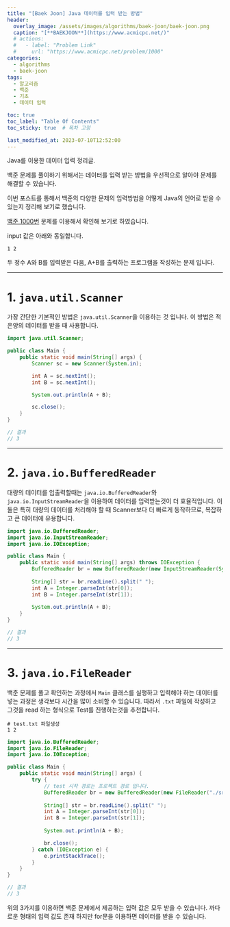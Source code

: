 ```yaml
---
title: "[Baek Joon] Java 데이터를 입력 받는 방법"
header:
  overlay_image: /assets/images/algorithms/baek-joon/baek-joon.png
  caption: "[**BAEKJOON**](https://www.acmicpc.net/)"
  # actions:
  #   - label: "Problem Link"
  #     url: "https://www.acmicpc.net/problem/1000"
categories:
  - algorithms
  - baek-joon
tags:
  - 알고리즘
  - 백준
  - 기초
  - 데이터 입력

toc: true
toc_label: "Table Of Contents"
toc_sticky: true  # 목차 고정

last_modified_at: 2023-07-10T12:52:00
---
```


Java를 이용한 데이터 입력 정리글.

백준 문제를 풀이하기 위해서는 데이터를 입력 받는 방법을 우선적으로 알아야 문제를 해결할 수 있습니다.

이번 포스트를 통해서 백준의 다양한 문제의 입력방법을 어떻게 Java의 언어로 받을 수 있는지 정리해 보기로 했습니다.


[백준 1000번](https://www.acmicpc.net/problem/1000) 문제를 이용해서 확인해 보기로 하였습니다.

input 값은 아래와 동일합니다.
``` text
1 2
```
두 정수 A와 B를 입력받은 다음, A+B를 출력하는 프로그램을 작성하는 문제 입니다.

---

# 1. `java.util.Scanner`

가장 간단한 기본적인 방법은 `java.util.Scanner`을 이용하는 것 입니다. 이 방법은 적은양의 데이터를 받을 때 사용합니다.

```java
import java.util.Scanner;

public class Main {
    public static void main(String[] args) {
        Scanner sc = new Scanner(System.in);

        int A = sc.nextInt();
        int B = sc.nextInt();

        System.out.println(A + B);

        sc.close();
    }
}

// 결과
// 3
```

---

# 2. `java.io.BufferedReader`

대량의 데이터를 입출력할때는 `java.io.BufferedReader`와 `java.io.InputStreamReader`을 이용하여 데이터를 입력받는것이 더 효율적입니다.
이 둘은 특히 대량의 데이터를 처리해야 할 때 Scanner보다 더 빠르게 동작하므로, 복잡하고 큰 데이터에 유용합니다.

```java
import java.io.BufferedReader;
import java.io.InputStreamReader;
import java.io.IOException;

public class Main {
    public static void main(String[] args) throws IOException {
        BufferedReader br = new BufferedReader(new InputStreamReader(System.in));
        
        String[] str = br.readLine().split(" ");
        int A = Integer.parseInt(str[0]);
        int B = Integer.parseInt(str[1]);
        
        System.out.println(A + B);
    }
}

// 결과
// 3
```

---

# 3. `java.io.FileReader`

백준 문제를 풀고 확인하는 과정에서 `Main` 클래스를 실행하고 입력해야 하는 데이터를 넣는 과정은 생각보다 시간을 많이 소비할 수 있습니다. 
따라서 `.txt` 파일에 작성하고 그것을 read 하는 형식으로 Test를 진행하는것을 추천합니다.

```text
# test.txt 파일생성
1 2
```

```java
import java.io.BufferedReader;
import java.io.FileReader;
import java.io.IOException;

public class Main {
    public static void main(String[] args) {
        try {
            // test 시작 경로는 프로젝트 경로 입니다.
            BufferedReader br = new BufferedReader(new FileReader("./src/main/java/test.txt"));
            
            String[] str = br.readLine().split(" ");
            int A = Integer.parseInt(str[0]);
            int B = Integer.parseInt(str[1]);
            
            System.out.println(A + B);

            br.close();
        } catch (IOException e) {
            e.printStackTrace();
        }
    }
}

// 결과
// 3
```

위의 3가지를 이용하면 백준 문제에서 제공하는 입력 값은 모두 받을 수 있습니다.
까다로운 형태의 입력 값도 존재 하지만 for문을 이용하면 데이터를 받을 수 있습니다.